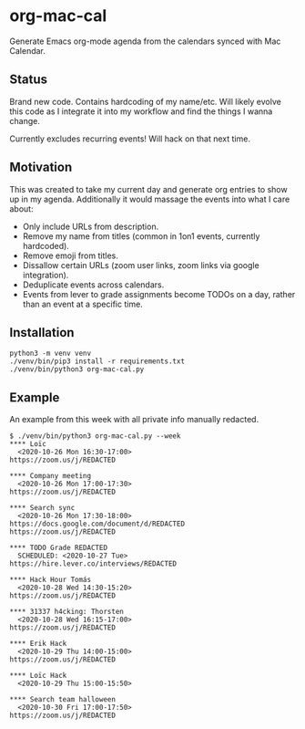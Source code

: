 # org-mac-cal

Generate Emacs org-mode agenda from the calendars synced with Mac Calendar.

## Status

Brand new code. Contains hardcoding of my name/etc. Will likely evolve this
code as I integrate it into my workflow and find the things I wanna change.

Currently excludes recurring events! Will hack on that next time.

## Motivation

This was created to take my current day and generate org entries to show up in my agenda. Additionally it would massage the events into what I care about:

- Only include URLs from description.
- Remove my name from titles (common in 1on1 events, currently hardcoded).
- Remove emoji from titles.
- Dissallow certain URLs (zoom user links, zoom links via google integration).
- Deduplicate events across calendars.
- Events from lever to grade assignments become TODOs on a day, rather than an
  event at a specific time.

## Installation

``` shell
python3 -m venv venv
./venv/bin/pip3 install -r requirements.txt
./venv/bin/python3 org-mac-cal.py
```

## Example

An example from this week with all private info manually redacted.

``` shellsession
$ ./venv/bin/python3 org-mac-cal.py --week
**** Loïc
  <2020-10-26 Mon 16:30-17:00>
https://zoom.us/j/REDACTED

**** Company meeting
  <2020-10-26 Mon 17:00-17:30>
https://zoom.us/j/REDACTED

**** Search sync
  <2020-10-26 Mon 17:30-18:00>
https://docs.google.com/document/d/REDACTED
https://zoom.us/j/REDACTED

**** TODO Grade REDACTED
  SCHEDULED: <2020-10-27 Tue>
https://hire.lever.co/interviews/REDACTED

**** Hack Hour Tomás
  <2020-10-28 Wed 14:30-15:20>
https://zoom.us/j/REDACTED

**** 31337 h4cking: Thorsten
  <2020-10-28 Wed 16:15-17:00>
https://zoom.us/j/REDACTED

**** Erik Hack
  <2020-10-29 Thu 14:00-15:00>
https://zoom.us/j/REDACTED

**** Loïc Hack
  <2020-10-29 Thu 15:00-15:50>

**** Search team halloween
  <2020-10-30 Fri 17:00-17:50>
https://zoom.us/j/REDACTED
```
